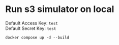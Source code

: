# Run s3 simulator on local

Default Access Key: `test` </br>
Default Secret Key: `test`

```shell
docker compose up -d --build
```
